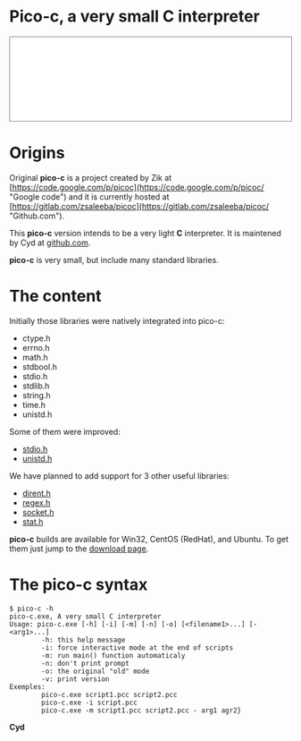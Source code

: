 # Pico-c, a very small C interpreter

<div style="text-align: center;"><iframe src="gad.html" frameborder="0" scrolling="no" style="border: 1px solid gray; padding: 0; overflow:hidden; scrolling: no; top:0; left: 0; width: 100%;" onload="this.style.height=(this.contentWindow.document.body.scrollHeight+5)+'px';"></iframe></div>

# Origins

Original **pico-c** is a project created by Zik at [https://code.google.com/p/picoc](https://code.google.com/p/picoc/ "Google code") and it is currently hosted at [https://gitlab.com/zsaleeba/picoc](https://gitlab.com/zsaleeba/picoc/ "Github.com"). 

This **pico-c** version intends to be a very light **C** interpreter. It is maintened by Cyd at [github.com](https://github.com/cyd01/pico-c).
  
**pico-c** is very small, but include many standard libraries.

# The content

Initially those libraries were natively integrated into pico-c:

* ctype.h
* errno.h
* math.h
* stdbool.h
* stdio.h
* stdlib.h
* string.h
* time.h
* unistd.h

Some of them were improved:

* [stdio.h](pages/stdio.h.md "stdio.h")
* [unistd.h](pages/unistd.h.md "unistd.h")

We have planned to add support for 3 other useful libraries:

* [dirent.h](pages/dirent.h.md "dirent.h")
* [regex.h](pages/regex.h.md "regex.h")
* [socket.h](pages/socket.h.md "socket.h")
* [stat.h](pages/stat.h.md "stat.h")

**pico-c** builds are available for Win32, CentOS (RedHat), and Ubuntu. To get them just jump to the [download page](pages/download.md "Download page").

# The pico-c syntax

```
$ pico-c -h
pico-c.exe, A very small C interpreter
Usage: pico-c.exe [-h] [-i] [-m] [-n] [-o] [<filename1>...] [- <arg1>...]
        -h: this help message
        -i: force interactive mode at the end of scripts
        -m: run main() function automaticaly
        -n: don't print prompt
        -o: the original "old" mode
        -v: print version
Exemples:
        pico-c.exe script1.pcc script2.pcc
        pico-c.exe -i script.pcc
        pico-c.exe -m script1.pcc script2.pcc - arg1 agr2}
```

**Cyd**
